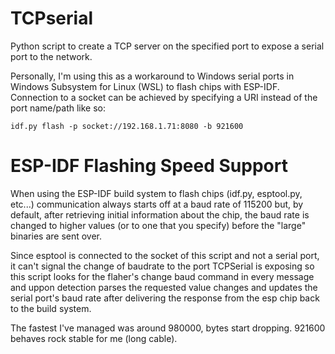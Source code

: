 # TCPserial
Python script to create a TCP server on the specified port to expose a serial port to the network.

Personally, I'm using this as a workaround to Windows serial ports in Windows Subsystem for Linux (WSL) to flash chips with ESP-IDF.
Connection to a socket can be achieved by specifying a URI instead of the port name/path like so:
```
idf.py flash -p socket://192.168.1.71:8080 -b 921600
```

# ESP-IDF Flashing Speed Support
When using the ESP-IDF build system to flash chips (idf.py, esptool.py, etc...) communication always starts off at a baud rate of 115200 but, by default, after retrieving initial information about the chip, the baud rate is changed to higher values (or to one that you specify) before the "large" binaries are sent over.

Since esptool is connected to the socket of this script and not a serial port, it can't signal the change of baudrate to the port TCPSerial is exposing so this script looks for the flaher's change baud command in every message and uppon detection parses the requested value changes and updates the serial port's baud rate after delivering the response from the esp chip back to the build system.

The fastest I've managed was around 980000, bytes start dropping. 921600 behaves rock stable for me (long cable).
